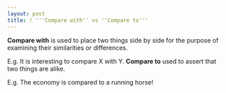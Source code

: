 ```yaml
---
layout: post
title: ! '''Compare with'' vs ''Compare to'''
---
```


**Compare with** is used to place two things side by side for the purpose of examining their similarities or differences.

E.g. It is interesting to compare X with Y. **Compare to** used to assert that two things are alike.

E.g. The economy is compared to a running horse!
